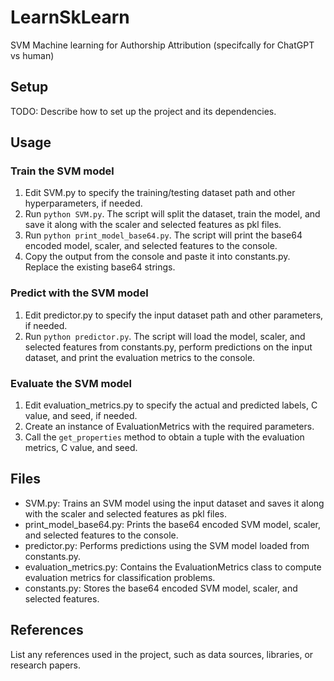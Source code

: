 # LearnSkLearn

SVM Machine learning for Authorship Attribution (specifcally for ChatGPT vs human)

## Setup

TODO: Describe how to set up the project and its dependencies.

## Usage

### Train the SVM model

1. Edit SVM.py to specify the training/testing dataset path and other hyperparameters, if needed.
2. Run `python SVM.py`. The script will split the dataset, train the model, and save it along with the scaler and selected features as pkl files.
3. Run `python print_model_base64.py`. The script will print the base64 encoded model, scaler, and selected features to the console.
4. Copy the output from the console and paste it into constants.py. Replace the existing base64 strings.

### Predict with the SVM model

1. Edit predictor.py to specify the input dataset path and other parameters, if needed.
2. Run `python predictor.py`. The script will load the model, scaler, and selected features from constants.py, perform predictions on the input dataset, and print the evaluation metrics to the console.

### Evaluate the SVM model

1. Edit evaluation_metrics.py to specify the actual and predicted labels, C value, and seed, if needed.
2. Create an instance of EvaluationMetrics with the required parameters.
3. Call the `get_properties` method to obtain a tuple with the evaluation metrics, C value, and seed.

## Files

- SVM.py: Trains an SVM model using the input dataset and saves it along with the scaler and selected features as pkl files.
- print_model_base64.py: Prints the base64 encoded SVM model, scaler, and selected features to the console.
- predictor.py: Performs predictions using the SVM model loaded from constants.py.
- evaluation_metrics.py: Contains the EvaluationMetrics class to compute evaluation metrics for classification problems.
- constants.py: Stores the base64 encoded SVM model, scaler, and selected features.

## References

List any references used in the project, such as data sources, libraries, or research papers.
